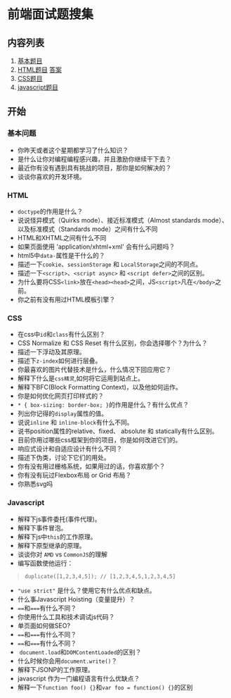 # 前端面试题搜集
## 内容列表
1. [基本题目](#基本问题)
2. [HTML题目](#html) [答案](answer/HTML.md)
3. [CSS题目](#css)
4. [javascript题目](#javascript)

## 开始
### 基本问题
* 你昨天或者这个星期都学习了什么知识？
* 是什么让你对编程编程感兴趣，并且激励你继续干下去？
* 最近你有没有遇到具有挑战的项目，那你是如何解决的？
* 谈谈你喜欢的开发环境。

### HTML
* ```doctype```的作用是什么？
* 说说怪异模式（Quirks mode）、接近标准模式（Almost standards mode）、以及标准模式（Standards mode）之间有什么不同
* HTML和XHTML之间有什么不同
* 如果页面使用 'application/xhtml+xml' 会有什么问题吗？
* html5中```data-```属性是干什么的？
* 描述一下```cookie```、```sessionStorage``` 和 ```LocalStorage```之间的不同点。
* 描述一下```<script>```、```<script async>``` 和 ```<script defer>```之间的区别。
* 为什么要将CSS```<link>```放在```<head><head>```之间，JS```<script>```凡在```</body>```之前。
* 你之前有没有用过HTML模板引擎？

### CSS
* 在css中```id```和```class```有什么区别？
* CSS Normalize 和 CSS Reset 有什么区别，你会选择哪个？为什么？
* 描述一下浮动及其原理。
* 描述下```z-index```如何进行层叠。
* 你最喜欢的图片代替技术是什么，什么情况下回应用它？
* 解释下什么是```css精灵```,如何将它运用到站点上。
* 解释下BFC(Block Formatting Context)，以及他如何运作。
* 你是如何优化网页打印样式的？
* ```* { box-sizing: border-box; }```的作用是什么？有什么优点？
* 列出你记得的```display```属性的值。
* 说说```inline``` 和 ```inline-block```有什么不同。
* 说书position属性的relative、fixed、 absolute 和 statically有什么区别。 
* 目前你用过哪些css框架到你的项目，你是如何改进它们的。
* 响应式设计和自适应设计有什么不同？
* 描述下伪类，讨论下它们的用处。
* 你有没有用过栅格系统，如果用过的话，你喜欢那个？
* 你有没有玩过Flexbox布局 or Grid 布局？
* 你熟悉svg吗

### Javascript
* 解释下js事件委托(事件代理)。
* 解释下事件冒泡。
* 解释下js中```this```的工作原理。
* 解释下原型继承的原理。
* 谈谈你对 ```AMD``` vs ```CommonJS```的理解
* 编写函数使他运行：
> ```duplicate([1,2,3,4,5]); // [1,2,3,4,5,1,2,3,4,5]```
* ```"use strict"``` 是什么？使用它有什么优点和缺点。
* 什么事Javascript Hoisting（变量提升）？
* ```==```和```===```有什么不同？
* 你使用什么工具和技术调试js代码？
* 单页面如何做SEO?
* ```==```和```===```有什么不同？
* ```==```和```===```有什么不同？
*  ```document.load```和```DOMContentLoaded```的区别？
* 什么时候你会用```document.write()```？
* 解释下JSONP的工作原理。
* javascript 作为一门编程语言有什么优缺点？
* 解释一下```function foo() {}```和```var foo = function() {}```的区别

